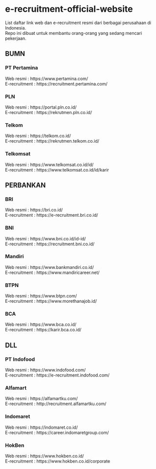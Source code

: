 # e-recruitment-official-website
List daftar link web dan e-recruitment resmi dari berbagai perusahaan di Indonesia. <br>
Repo ini dibuat untuk membantu orang-orang yang sedang mencari pekerjaan.

<h2>BUMN</h2>
<h3>PT Pertamina</h3>
<p>Web resmi : https://www.pertamina.com/ <br>
  E-recruitment : https://recruitment.pertamina.com/</p>

<h3>PLN</h3>
<p>Web resmi : https://portal.pln.co.id/ <br>
E-recruitment : https://rekrutmen.pln.co.id/</p>

<h3>Telkom</h3>
<p>Web resmi : https://telkom.co.id/ <br>
E-recruitment : https://rekrutmen.telkom.co.id/</p>

<h3>Telkomsat</h3>
<p>Web resmi : https://www.telkomsat.co.id/id/ <br>
E-recruitment : https://www.telkomsat.co.id/id/karir</p>

<h2>PERBANKAN</h2>
<h3>BRI</h3>
<p>Web resmi : https://bri.co.id/ <br>
E-recruitment : https://e-recruitment.bri.co.id/</p>

<h3>BNI</h3>
<p>Web resmi : https://www.bni.co.id/id-id/ <br>
E-recruitment : https://recruitment.bni.co.id/</p>

<h3>Mandiri</h3>
<p>Web resmi : https://www.bankmandiri.co.id/ <br>
E-recruitment : https://www.mandiricareer.net/</p>

<h3>BTPN</h3>
<p>Web resmi : https://www.btpn.com/ <br>
E-recruitment : https://www.morethanajob.id/</p>

<h3>BCA</h3>
<p>Web resmi : https://www.bca.co.id/ <br>
E-recruitment : https://karir.bca.co.id/</p>

<h2>DLL</h2>
<h3>PT Indofood</h3>
<p>Web resmi : https://www.indofood.com/ <br>
  E-recruitment : https://e-recruitment.indofood.com/</p>

<h3>Alfamart</h3>
<p>Web resmi : https://alfamartku.com/ <br>
E-recruitment : http://recruitment.alfamartku.com/</p>

<h3>Indomaret</h3>
<p>Web resmi : https://indomaret.co.id/ <br>
E-recruitment : https://career.indomaretgroup.com/</p>

<h3>HokBen</h3>
<p>Web resmi : https://www.hokben.co.id/ <br>
E-recruitment : https://www.hokben.co.id/corporate</p>
